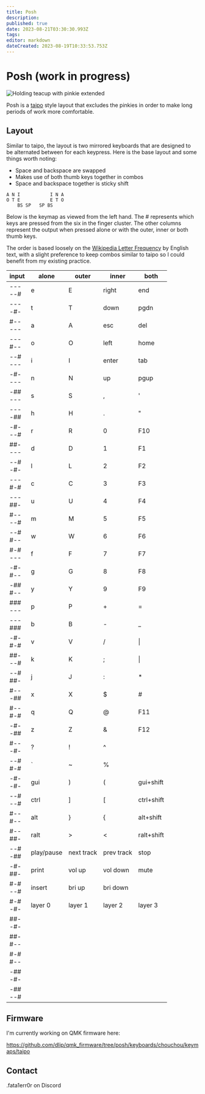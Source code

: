 ```yaml
---
title: Posh
description: 
published: true
date: 2023-08-21T03:30:30.993Z
tags: 
editor: markdown
dateCreated: 2023-08-19T10:33:53.753Z
---
```


# Posh (work in progress)

![Holding teacup with pinkie extended](https://qph.cf2.quoracdn.net/main-qimg-37615fa2111b6d45a66b63b8173cc51b.webp)

Posh is a [taipo](/en/keymaps/taipo) style layout that excludes the pinkies in order to make long periods of work more comfortable.

## Layout

Similar to taipo, the layout is two mirrored keyboards that are designed to be alternated between for each keypress. Here is the base layout and some things worth noting:

- Space and backspace are swapped
- Makes use of both thumb keys together in combos
- Space and backspace together is sticky shift

```
A N I           I N A
O T E           E T O
    BS SP   SP BS
```

Below is the keymap as viewed from the left hand. The # represents which keys are pressed from the six in the finger cluster. The other columns represent the output when pressed alone or with the outer, inner or both thumb keys.

The order is based loosely on the [Wikipedia Letter Frequency](https://en.wikipedia.org/wiki/Letter_frequency) by English text, with a slight preference to keep combos similar to taipo so I could benefit from my existing practice.


|input|alone|outer|inner|both|
|---|---|---|---|---|
|---  <br>--#|e|E|right|end|
|---  <br>-#-|t|T|down|pgdn|
|#--  <br>---|a|A|esc|del|
|---  <br>#--|o|O|left|home|
|--#  <br>---|i|I|enter|tab|
|-#-  <br>---|n|N|up|pgup|
|-##  <br>---|s|S|,|'|
|---  <br>-##|h|H|.|"|
|-#-  <br>--#|r|R|0|F10|
|##-  <br>---|d|D|1|F1|
|--#  <br>-#-|l|L|2|F2|
|---  <br>#-#|c|C|3|F3|
|---  <br>##-|u|U|4|F4|
|#--  <br>--#|m|M|5|F5|
|--#  <br>#--|w|W|6|F6|
|#-#  <br>---|f|F|7|F7|
|-#-  <br>#--|g|G|8|F8|
|-##  <br>#--|y|Y|9|F9|
|###  <br>---|p|P|+|=|
|---  <br>###|b|B|-|_|
|-#-  <br>#-#|v|V|/|\|
|##-  <br>--#|k|K|;|\||
|--#  <br>##-|j|J|:|*|
|#--  <br>-##|x|X|$|#|
|#--  <br>#-#|q|Q|@|F11|
|-#-  <br>-##|z|Z|&|F12|
|#--  <br>-#-|?|!|^||
|--#  <br>#-#|\`|~|%||
|-#-  <br>-#-|gui|)|(|gui+shift|
|--#  <br>--#|ctrl|]|\[|ctrl+shift|
|#--  <br>#--|alt|}|{|alt+shift|
|#--  <br>##-|ralt|>|<|ralt+shift|
|--#  <br>-##|play/pause|next track|prev track|stop|
|-#-  <br>##-|print|vol up|vol down|mute|
|#-#  <br>--#|insert|bri up|bri down||
|#-#  <br>-#-|layer 0|layer 1|layer 2|layer 3|
|##-  <br>-#-|||||
|##-  <br>#--|||||
|#-#  <br>#--|||||
|-##  <br>-#-|||||
|-##  <br>--#|||||

## Firmware

I'm currently working on QMK firmware here:

https://github.com/dlip/qmk_firmware/tree/posh/keyboards/chouchou/keymaps/taipo

## Contact

.fata1err0r on Discord